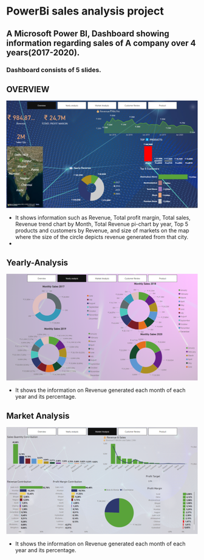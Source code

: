 # PowerBi sales analysis project
## A Microsoft Power BI, Dashboard showing information regarding sales of A company over 4 years(2017-2020).
### Dashboard consists of 5 slides.
## OVERVIEW
![Overview](Overview.png)
- It shows information such as Revenue, Total profit margin, Total sales, Revenue trend chart by Month, Total Revenue pi-chart by year, Top 5 products and customers by Revenue, and size of markets on the map where the size of the circle depicts revenue generated from that city.
- 
## Yearly-Analysis
![Yearly-Analysis](Yearly-Analysis.png)
- It shows the information on Revenue generated each month of each year and its percentage.

## Market Analysis
![Market(Location) Analysis](Market(Location)Analysis.png)
- It shows the information on Revenue generated each month of each year and its percentage.
